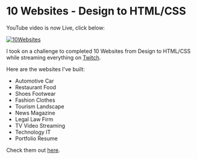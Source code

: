 # 10 Websites - Design to HTML/CSS 

YouTube video is now Live, click below:

[![10Websites](10websites.png)](https://www.youtube.com/watch?v=Rz-rey4Q1bw)

I took on a challenge to completed 10 Websites from Design to HTML/CSS while streaming everything on [Twitch](https://twitch.tv/florinpop17).

Here are the websites I've built:

-   Automotive Car
-   Restaurant Food
-   Shoes Footwear
-   Fashion Clothes
-   Tourism Landscape
-   News Magazine
-   Legal Law Firm
-   TV Video Streaming
-   Technology IT
-   Portfolio Resume

Check them out [here](https://10websites-design-to-html-css.netlify.app).
